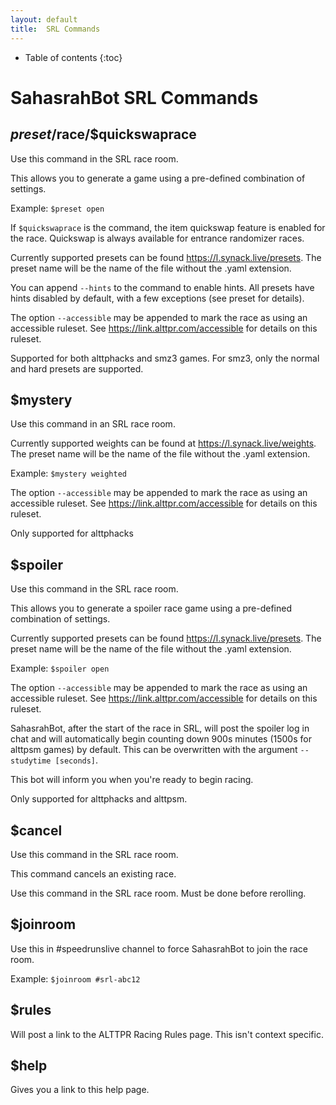 ```yaml
---
layout: default
title:  SRL Commands
---
```

* Table of contents
{:toc}
# SahasrahBot SRL Commands
## $preset/$race/$quickswaprace
Use this command in the SRL race room.

This allows you to generate a game using a pre-defined combination of settings.

Example: `$preset open`

If `$quickswaprace` is the command, the item quickswap feature is enabled for the race.  Quickswap is always available for entrance randomizer races.

Currently supported presets can be found <https://l.synack.live/presets>.  The preset name will be the name of the file without the .yaml extension.

You can append `--hints` to the command to enable hints.  All presets have hints disabled by default, with a few exceptions (see preset for details).

The option `--accessible` may be appended to mark the race as using an accessible ruleset.  See <https://link.alttpr.com/accessible> for details on this ruleset.

Supported for both alttphacks and smz3 games.  For smz3, only the normal and hard presets are supported.


## $mystery

Use this command in an SRL race room.

Currently supported weights can be found at <https://l.synack.live/weights>.  The preset name will be the name of the file without the .yaml extension.

Example: `$mystery weighted`

The option `--accessible` may be appended to mark the race as using an accessible ruleset.  See <https://link.alttpr.com/accessible> for details on this ruleset.

Only supported for alttphacks

## $spoiler

Use this command in the SRL race room.

This allows you to generate a spoiler race game using a pre-defined combination of settings.

Currently supported presets can be found <https://l.synack.live/presets>.  The preset name will be the name of the file without the .yaml extension.

Example: `$spoiler open`

The option `--accessible` may be appended to mark the race as using an accessible ruleset.  See <https://link.alttpr.com/accessible> for details on this ruleset.

SahasrahBot, after the start of the race in SRL, will post the spoiler log in chat and will automatically begin counting down 900s minutes (1500s for alttpsm games) by default.  This can be overwritten with the argument `--studytime [seconds]`.

This bot will inform you when you're ready to begin racing.

Only supported for alttphacks and alttpsm.

## $cancel

Use this command in the SRL race room.

This command cancels an existing race.

Use this command in the SRL race room. Must be done before rerolling.

## $joinroom

Use this in #speedrunslive channel to force SahasrahBot to join the race room.

Example: `$joinroom #srl-abc12`

## $rules

Will post a link to the ALTTPR Racing Rules page.  This isn't context specific.

## $help

Gives you a link to this help page.